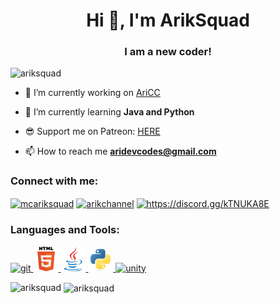 <h1 align="center">Hi 👋, I'm ArikSquad</h1>
<h3 align="center">I am a new coder!</h3>

<p align="left"> <img src="https://komarev.com/ghpvc/?username=ariksquad&label=Profile%20views&color=0e75b6&style=flat" alt="ariksquad" /> </p>

- 🔭 I’m currently working on [AriCC](https://github.com/ArikSquad/AriCC)

- 🌱 I’m currently learning **Java and Python**

- 😎 Support me on Patreon: [HERE](https://patreon.com/ariksquad)

- 📫 How to reach me **aridevcodes@gmail.com**

<h3 align="left">Connect with me:</h3>
<p align="left">
<a href="https://twitter.com/mcariksquad" target="blank"><img align="center" src="https://raw.githubusercontent.com/rahuldkjain/github-profile-readme-generator/master/src/images/icons/Social/twitter.svg" alt="mcariksquad" height="30" width="40" /></a>
<a href="https://www.youtube.com/c/arikchannel" target="blank"><img align="center" src="https://raw.githubusercontent.com/rahuldkjain/github-profile-readme-generator/master/src/images/icons/Social/youtube.svg" alt="arikchannel" height="30" width="40" /></a>
<a href="https://discord.gg/https://discord.gg/xFt3NRbF7X" target="blank"><img align="center" src="https://raw.githubusercontent.com/rahuldkjain/github-profile-readme-generator/master/src/images/icons/Social/discord.svg" alt="https://discord.gg/kTNUKA8E" height="30" width="40" /></a>
</p>

<h3 align="left">Languages and Tools:</h3>
<p align="left"> <a href="https://git-scm.com/" target="_blank"> <img src="https://www.vectorlogo.zone/logos/git-scm/git-scm-icon.svg" alt="git" width="40" height="40"/> </a> <a href="https://www.w3.org/html/" target="_blank"> <img src="https://raw.githubusercontent.com/devicons/devicon/master/icons/html5/html5-original-wordmark.svg" alt="html5" width="40" height="40"/> </a> <a href="https://www.java.com" target="_blank"> <img src="https://raw.githubusercontent.com/devicons/devicon/master/icons/java/java-original.svg" alt="java" width="40" height="40"/> </a> <a href="https://www.python.org" target="_blank"> <img src="https://raw.githubusercontent.com/devicons/devicon/master/icons/python/python-original.svg" alt="python" width="40" height="40"/> </a> <a href="https://unity.com/" target="_blank"> <img src="https://www.vectorlogo.zone/logos/unity3d/unity3d-icon.svg" alt="unity" width="40" height="40"/> </a> </p>

<p><img align="left" src="https://github-readme-stats.vercel.app/api/top-langs?username=ariksquad&show_icons=true&locale=en&layout=compact" alt="ariksquad" /></p>

<p>&nbsp;<img align="center" src="https://github-readme-stats.vercel.app/api?username=ariksquad&show_icons=true&locale=en" alt="ariksquad" /></p>
